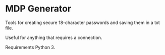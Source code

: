 # MDP Generator

Tools for creating secure 18-character passwords and saving them in a txt file.

Useful for anything that requires a connection.

Requirements Python 3.
